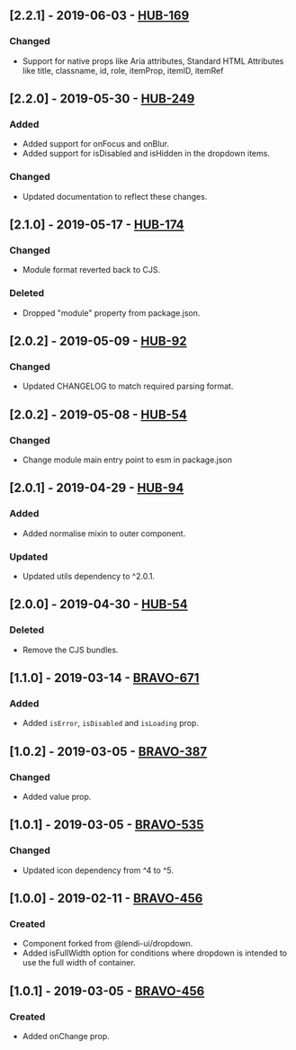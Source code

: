 ## [2.2.1] - 2019-06-03 - [HUB-169](https://creditandfinance.atlassian.net/browse/HUB-169)
### Changed
- Support for native props like Aria attributes, Standard HTML Attributes like title, classname, id, role, itemProp, itemID, itemRef

## [2.2.0] - 2019-05-30 - [HUB-249](https://creditandfinance.atlassian.net/browse/HUB-249)
### Added
- Added support for onFocus and onBlur.
- Added support for isDisabled and isHidden in the dropdown items.
### Changed
- Updated documentation to reflect these changes.

## [2.1.0] - 2019-05-17 - [HUB-174](https://creditandfinance.atlassian.net/browse/HUB-174)
### Changed
- Module format reverted back to CJS.
### Deleted
- Dropped "module" property from package.json.

## [2.0.2] - 2019-05-09 - [HUB-92](https://creditandfinance.atlassian.net/browse/HUB-92)
### Changed
- Updated CHANGELOG to match required parsing format.

## [2.0.2] - 2019-05-08 - [HUB-54](https://creditandfinance.atlassian.net/browse/HUB-54)
 
### Changed
- Change module main entry point to esm in package.json

## [2.0.1] - 2019-04-29 - [HUB-94](https://creditandfinance.atlassian.net/browse/HUB-94)
### Added
- Added normalise mixin to outer component.

### Updated
- Updated utils dependency to ^2.0.1.

## [2.0.0] - 2019-04-30 - [HUB-54](https://creditandfinance.atlassian.net/browse/HUB-54)
### Deleted
- Remove the CJS bundles.

## [1.1.0] - 2019-03-14 - [BRAVO-671](https://creditandfinance.atlassian.net/browse/BRAVO-671)
### Added
- Added `isError`, `isDisabled` and `isLoading` prop.

## [1.0.2] - 2019-03-05 - [BRAVO-387](https://creditandfinance.atlassian.net/browse/BRAVO-387)
### Changed
- Added value prop.

## [1.0.1] - 2019-03-05 - [BRAVO-535](https://creditandfinance.atlassian.net/browse/BRAVO-535)
### Changed
- Updated icon dependency from ^4 to ^5.

## [1.0.0] - 2019-02-11 - [BRAVO-456](https://creditandfinance.atlassian.net/browse/BRAVO-456)
### Created
- Component forked from @lendi-ui/dropdown.
- Added isFullWidth option for conditions where dropdown is intended to use the full width of container.

## [1.0.1] - 2019-03-05 - [BRAVO-456](https://creditandfinance.atlassian.net/browse/BRAVO-387)
### Created
- Added onChange prop.
